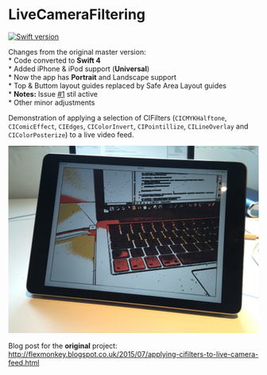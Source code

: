 # LiveCameraFiltering

[![Swift version](https://img.shields.io/badge/Swift-4-orange.svg)](https://swift.org/download)

Changes from the original master version:  
	*  Code converted to **Swift 4**  
	*  Added iPhone & iPod support (**Universal**)  
	*  Now the app has **Portrait** and Landscape support  
	*  Top & Buttom layout guides replaced by Safe Area Layout guides  
	*  **Notes:** Issue [#1](https://github.com/FlexMonkey/LiveCameraFiltering/issues/1) stil active  
	*  Other minor adjustments  
	
Demonstration of applying a selection of CIFilters (`CICMYKHalftone`, `CIComicEffect`, `CIEdges`, `CIColorInvert`, `CIPointillize`, `CILineOverlay` and `CIColorPosterize`) to a live video feed. 

![Demo](/LiveCameraFiltering/IMG_3228.jpg)

Blog post for the **original** project: http://flexmonkey.blogspot.co.uk/2015/07/applying-cifilters-to-live-camera-feed.html
